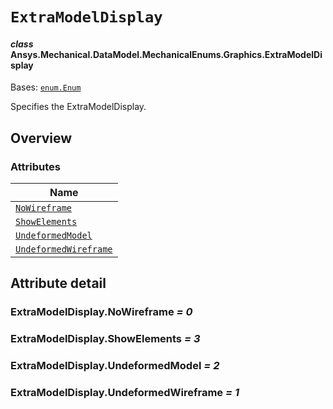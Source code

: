 # `ExtraModelDisplay`

<a id="ansys.mechanical.stubs.v242.Ansys.Mechanical.DataModel.MechanicalEnums.Graphics.ExtraModelDisplay"></a>

#### *class* Ansys.Mechanical.DataModel.MechanicalEnums.Graphics.ExtraModelDisplay

Bases: [`enum.Enum`](https://docs.python.org/3/library/enum.html#enum.Enum)

Specifies the ExtraModelDisplay.

<!-- !! processed by numpydoc !! -->

<a id="overview"></a>

## Overview

### Attributes

| Name |
| ---------------------------------------------------------------------------------------------------------------------------------------------------------------- |
| [`NoWireframe`](#ExtraModelDisplay.NoWireframe) |
| [`ShowElements`](#ExtraModelDisplay.ShowElements) |
| [`UndeformedModel`](#ExtraModelDisplay.UndeformedModel) |
| [`UndeformedWireframe`](#ExtraModelDisplay.UndeformedWireframe) |

<a id="attribute-detail"></a>

## Attribute detail

<a id="ExtraModelDisplay.NoWireframe"></a>

### ExtraModelDisplay.NoWireframe *= 0*

<a id="ExtraModelDisplay.ShowElements"></a>

### ExtraModelDisplay.ShowElements *= 3*

<a id="ExtraModelDisplay.UndeformedModel"></a>

### ExtraModelDisplay.UndeformedModel *= 2*

<a id="ExtraModelDisplay.UndeformedWireframe"></a>

### ExtraModelDisplay.UndeformedWireframe *= 1*


